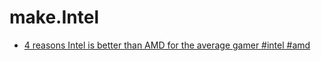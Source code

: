 # make.Intel
- [4 reasons Intel is better than AMD for the average gamer #intel #amd](https://youtu.be/VJijj9mKDpE)
